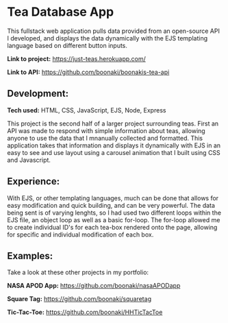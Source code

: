 # Tea Database App
This fullstack web application pulls data provided from an open-source API I developed, and displays the data dynamically with the EJS templating language based on different button inputs.

**Link to project:** https://just-teas.herokuapp.com/

**Link to API:** https://github.com/boonaki/boonakis-tea-api

<!-- ![alt tag](http://placecorgi.com/1200/650) -->

## Development:

**Tech used:** HTML, CSS, JavaScript, EJS, Node, Express

This project is the second half of a larger project surrounding teas. First an API was made to respond with simple information about teas, allowing anyone to use the data that I mnanually collected and formatted. This application takes that information and displays it dynamically with EJS in an easy to see and use layout using a carousel animation that I built using CSS and Javascript.

## Experience:
With EJS, or other templating languages, much can be done that allows for easy modification and quick building, and can be very powerful. The data being sent is of varying lenghts, so I had used two different loops within the EJS file, an object loop as well as a basic for-loop. The for-loop allowed me to create individual ID's for each tea-box rendered onto the page, allowing for specific and individual modification of each box.

## Examples:
Take a look at these other projects in my portfolio:

**NASA APOD App:** https://github.com/boonaki/nasaAPODapp

**Square Tag:** https://github.com/boonaki/squaretag

**Tic-Tac-Toe:** https://github.com/boonaki/HHTicTacToe
